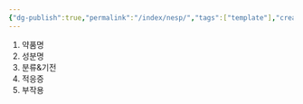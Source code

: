 ```yaml
---
{"dg-publish":true,"permalink":"/index/nesp/","tags":["template"],"created":"2025-10-05T22:05:19.418+09:00","updated":"2025-10-05T22:05:39.895+09:00"}
---
```


1. 약품명
2. 성분명
3. 분류&기전 
4. 적응증
5. 부작용